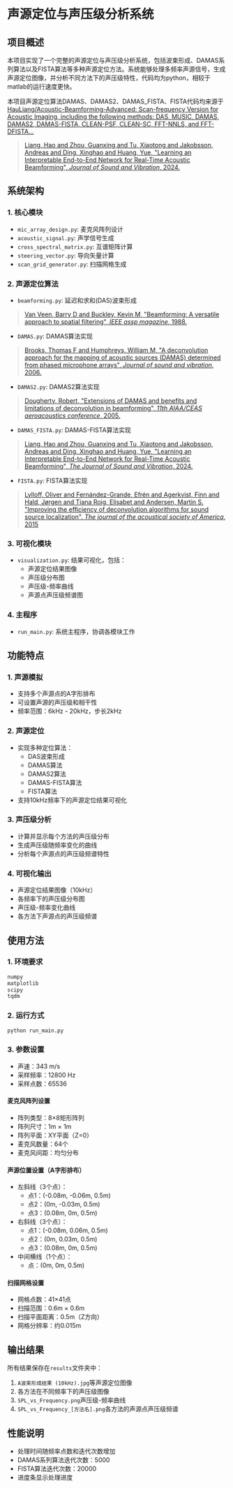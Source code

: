 # 声源定位与声压级分析系统

## 项目概述
本项目实现了一个完整的声源定位与声压级分析系统，包括波束形成、DAMAS系列算法以及FISTA算法等多种声源定位方法。系统能够处理多频率声源信号，生成声源定位图像，并分析不同方法下的声压级特性，代码均为python，相较于matlab的运行速度更快。

本项目声源定位算法DAMAS、DAMAS2、DAMAS_FISTA、FISTA代码均来源于[HauLiang/Acoustic-Beamforming-Advanced: Scan-frequency Version for Acoustic Imaging, including the following methods: DAS, MUSIC, DAMAS, DAMAS2, DAMAS-FISTA, CLEAN-PSF, CLEAN-SC, FFT-NNLS, and FFT-DFISTA...](https://github.com/HauLiang/Acoustic-Beamforming-Advanced)

> [Liang, Hao and Zhou, Guanxing and Tu, Xiaotong and Jakobsson, Andreas and Ding, Xinghao and Huang, Yue, "Learning an Interpretable End-to-End Network for Real-Time Acoustic Beamforming", *Journal of Sound and Vibration*, 2024.](https://doi.org/10.1016/j.jsv.2024.118620)

## 系统架构

### 1. 核心模块
- `mic_array_design.py`: 麦克风阵列设计
- `acoustic_signal.py`: 声学信号生成
- `cross_spectral_matrix.py`: 互谱矩阵计算
- `steering_vector.py`: 导向矢量计算
- `scan_grid_generator.py`: 扫描网格生成

### 2. 声源定位算法
- `beamforming.py`: 延迟和求和(DAS)波束形成

> [Van Veen, Barry D and Buckley, Kevin M, "Beamforming: A versatile approach to spatial filtering", *IEEE assp magazine*, 1988.](https://ieeexplore.ieee.org/abstract/document/665/)

- `DAMAS.py`: DAMAS算法实现

> [Brooks, Thomas F and Humphreys, William M, "A deconvolution approach for the mapping of acoustic sources (DAMAS) determined from phased microphone arrays", *Journal of sound and vibration*, 2006.](https://www.sciencedirect.com/science/article/pii/S0022460X06000289)

- `DAMAS2.py`: DAMAS2算法实现

> [Dougherty, Robert, "Extensions of DAMAS and benefits and limitations of deconvolution in beamforming", *11th AIAA/CEAS aeroacoustics conference*, 2005.](https://doi.org/10.2514/6.2005-2961)

- `DAMAS_FISTA.py`: DAMAS-FISTA算法实现

> [Liang, Hao and Zhou, Guanxing and Tu, Xiaotong and Jakobsson, Andreas and Ding, Xinghao and Huang, Yue, "Learning an Interpretable End-to-End Network for Real-Time Acoustic Beamforming", *The Journal of Sound and Vibration*, 2024.](https://doi.org/10.1016/j.jsv.2024.118620)

- `FISTA.py`: FISTA算法实现

> [Lylloff, Oliver and Fernández-Grande, Efrén and Agerkvist, Finn and Hald, Jørgen and Tiana Roig, Elisabet and Andersen, Martin S. "Improving the efficiency of deconvolution algorithms for sound source localization". *The journal of the acoustical society of America*, 2015](http://dx.doi.org/10.1121/1.4922516)

### 3. 可视化模块
- `visualization.py`: 结果可视化，包括：
  - 声源定位结果图像
  - 声压级分布图
  - 声压级-频率曲线
  - 声源点声压级频谱图

### 4. 主程序
- `run_main.py`: 系统主程序，协调各模块工作

## 功能特点

### 1. 声源模拟
- 支持多个声源点的A字形排布
- 可设置声源的声压级和相干性
- 频率范围：6kHz - 20kHz，步长2kHz

### 2. 声源定位
- 实现多种定位算法：
  - DAS波束形成
  - DAMAS算法
  - DAMAS2算法
  - DAMAS-FISTA算法
  - FISTA算法
- 支持10kHz频率下的声源定位结果可视化

### 3. 声压级分析
- 计算并显示每个方法的声压级分布
- 生成声压级随频率变化的曲线
- 分析每个声源点的声压级频谱特性

### 4. 可视化输出
- 声源定位结果图像（10kHz）
- 各频率下的声压级分布图
- 声压级-频率变化曲线
- 各方法下声源点的声压级频谱

## 使用方法

### 1. 环境要求
```python
numpy
matplotlib
scipy
tqdm
```

### 2. 运行方式
```bash
python run_main.py
```

### 3. 参数设置
- 声速：343 m/s
- 采样频率：12800 Hz
- 采样点数：65536

#### 麦克风阵列设置
- 阵列类型：8×8矩形阵列
- 阵列尺寸：1m × 1m
- 阵列平面：XY平面（Z=0）
- 麦克风数量：64个
- 麦克风间距：均匀分布

#### 声源位置设置（A字形排布）
- 左斜线（3个点）：
  - 点1：(-0.08m, -0.06m, 0.5m)
  - 点2：(0m, -0.03m, 0.5m)
  - 点3：(0.08m, 0m, 0.5m)
- 右斜线（3个点）：
  - 点1：(-0.08m, 0.06m, 0.5m)
  - 点2：(0m, 0.03m, 0.5m)
  - 点3：(0.08m, 0m, 0.5m)
- 中间横线（1个点）：
  - 点：(0m, 0m, 0.5m)

#### 扫描网格设置
- 网格点数：41×41点
- 扫描范围：0.6m × 0.6m
- 扫描平面距离：0.5m（Z方向）
- 网格分辨率：约0.015m

## 输出结果
所有结果保存在`results`文件夹中：
1. `A波束形成结果 (10kHz).jpg`等声源定位图像
2. 各方法在不同频率下的声压级图像
3. `SPL_vs_Frequency.png`声压级-频率曲线
4. `SPL_vs_Frequency_[方法名].png`各方法的声源点声压级频谱

## 性能说明
- 处理时间随频率点数和迭代次数增加
- DAMAS系列算法迭代次数：5000
- FISTA算法迭代次数：20000
- 进度条显示处理进度

